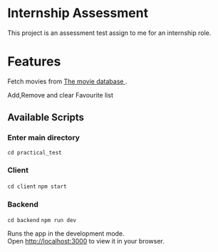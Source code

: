 # Internship Assessment

This project is an assessment test assign to me for an internship role.


# Features

Fetch movies from [The movie database ](https://developer.themoviedb.org/reference/intro/getting-started).

Add,Remove and clear Favourite list 

## Available Scripts

### Enter main directory

`cd practical_test`

### Client 

`cd client`
`npm start`

### Backend 
`cd backend`
`npm run dev`

Runs the app in the development mode.\
Open [http://localhost:3000](http://localhost:3000) to view it in your browser.

